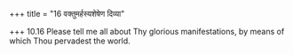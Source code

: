 +++
title = "16 वक्तुमर्हस्यशेषेण दिव्या"

+++
10.16 Please tell me all about Thy glorious manifestations, by means of
which Thou pervadest the world.
